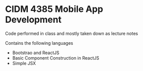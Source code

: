 # CIDM 4385 Mobile App Development

Code performed in class and mostly taken down as lecture notes

Contains the following languages
* Bootstrao and ReactJS
* Basic Component Construction in ReactJS
* Simple JSX
